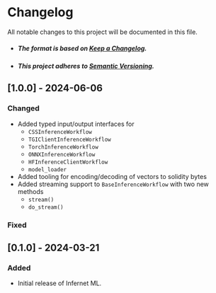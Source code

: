 # Changelog

All notable changes to this project will be documented in this file.

- ##### The format is based on [Keep a Changelog](https://keepachangelog.com/en/1.0.0/).
- ##### This project adheres to [Semantic Versioning](https://semver.org/spec/v2.0.0.html).

## [1.0.0] - 2024-06-06

### Changed
- Added typed input/output interfaces for
  - `CSSInferenceWorkflow`
  - `TGIClientInferenceWorkflow`
  - `TorchInferenceWorkflow`
  - `ONNXInferenceWorkflow`
  - `HFInferenceClientWorkflow`
  - `model_loader`
- Added tooling for encoding/decoding of vectors to solidity bytes
- Added streaming support to `BaseInferenceWorkflow` with two new methods
  - `stream()`
  - `do_stream()`

### Fixed

## [0.1.0] - 2024-03-21

### Added
- Initial release of Infernet ML.
